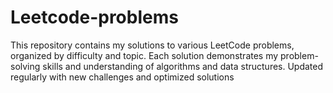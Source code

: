 # Leetcode-problems
This repository contains my solutions to various LeetCode problems, organized by difficulty and topic. Each solution demonstrates my problem-solving skills and understanding of algorithms and data structures. Updated regularly with new challenges and optimized solutions
